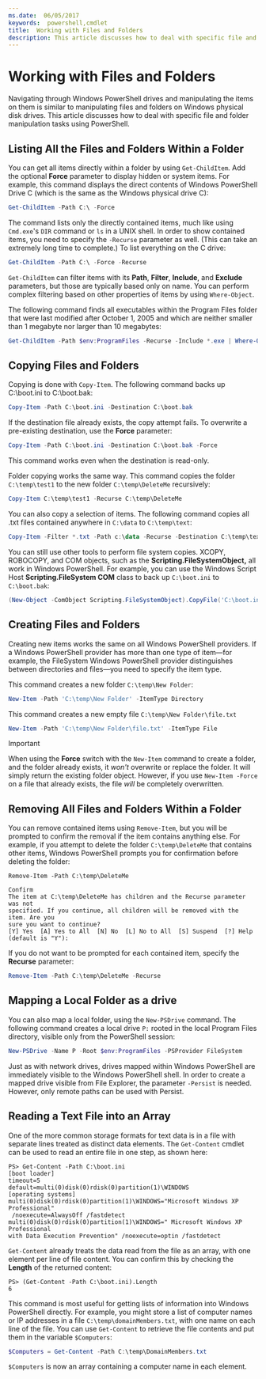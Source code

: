 ```yaml
---
ms.date:  06/05/2017
keywords:  powershell,cmdlet
title:  Working with Files and Folders
description: This article discusses how to deal with specific file and folder manipulation tasks using PowerShell.
---
```

# Working with Files and Folders

Navigating through Windows PowerShell drives and manipulating the items on them is similar to
manipulating files and folders on Windows physical disk drives. This article discusses how to deal
with specific file and folder manipulation tasks using PowerShell.

## Listing All the Files and Folders Within a Folder

You can get all items directly within a folder by using `Get-ChildItem`. Add the optional
**Force** parameter to display hidden or system items. For example, this command displays the direct
contents of Windows PowerShell Drive C (which is the same as the Windows physical drive C):

```powershell
Get-ChildItem -Path C:\ -Force
```

The command lists only the directly contained items, much like using `Cmd.exe`'s `DIR` command or
`ls` in a UNIX shell. In order to show contained items, you need to specify the `-Recurse`
parameter as well. (This can take an extremely long time to complete.) To list everything on the C
drive:

```powershell
Get-ChildItem -Path C:\ -Force -Recurse
```

`Get-ChildItem` can filter items with its **Path**, **Filter**, **Include**, and **Exclude**
parameters, but those are typically based only on name. You can perform complex filtering based on
other properties of items by using `Where-Object`.

The following command finds all executables within the Program Files folder that were last modified
after October 1, 2005 and which are neither smaller than 1 megabyte nor larger than 10 megabytes:

```powershell
Get-ChildItem -Path $env:ProgramFiles -Recurse -Include *.exe | Where-Object -FilterScript {($_.LastWriteTime -gt '2005-10-01') -and ($_.Length -ge 1mb) -and ($_.Length -le 10mb)}
```

## Copying Files and Folders

Copying is done with `Copy-Item`. The following command backs up C:\\boot.ini to C:\\boot.bak:

```powershell
Copy-Item -Path C:\boot.ini -Destination C:\boot.bak
```

If the destination file already exists, the copy attempt fails. To overwrite a pre-existing
destination, use the **Force** parameter:

```powershell
Copy-Item -Path C:\boot.ini -Destination C:\boot.bak -Force
```

This command works even when the destination is read-only.

Folder copying works the same way. This command copies the folder `C:\temp\test1` to the new folder
`C:\temp\DeleteMe` recursively:

```powershell
Copy-Item C:\temp\test1 -Recurse C:\temp\DeleteMe
```

You can also copy a selection of items. The following command copies all .txt files contained
anywhere in `C:\data` to `C:\temp\text`:

```powershell
Copy-Item -Filter *.txt -Path c:\data -Recurse -Destination C:\temp\text
```

You can still use other tools to perform file system copies. XCOPY, ROBOCOPY, and COM objects, such
as the **Scripting.FileSystemObject,** all work in Windows PowerShell. For example, you can use the
Windows Script Host **Scripting.FileSystem COM** class to back up `C:\boot.ini` to `C:\boot.bak`:

```powershell
(New-Object -ComObject Scripting.FileSystemObject).CopyFile('C:\boot.ini', 'C:\boot.bak')
```

## Creating Files and Folders

Creating new items works the same on all Windows PowerShell providers. If a Windows PowerShell
provider has more than one type of item—for example, the FileSystem Windows PowerShell provider
distinguishes between directories and files—you need to specify the item type.

This command creates a new folder `C:\temp\New Folder`:

```powershell
New-Item -Path 'C:\temp\New Folder' -ItemType Directory
```

This command creates a new empty file `C:\temp\New Folder\file.txt`

```powershell
New-Item -Path 'C:\temp\New Folder\file.txt' -ItemType File
```

> [!IMPORTANT]
> When using the **Force** switch with the `New-Item` command to create a folder, and the folder
> already exists, it _won't_ overwrite or replace the folder. It will simply return the existing
> folder object. However, if you use `New-Item -Force` on a file that already exists, the file _will_
> be completely overwritten.

## Removing All Files and Folders Within a Folder

You can remove contained items using `Remove-Item`, but you will be prompted to confirm the
removal if the item contains anything else. For example, if you attempt to delete the folder
`C:\temp\DeleteMe` that contains other items, Windows PowerShell prompts you for confirmation before
deleting the folder:

```
Remove-Item -Path C:\temp\DeleteMe

Confirm
The item at C:\temp\DeleteMe has children and the Recurse parameter was not
specified. If you continue, all children will be removed with the item. Are you
sure you want to continue?
[Y] Yes  [A] Yes to All  [N] No  [L] No to All  [S] Suspend  [?] Help
(default is "Y"):
```

If you do not want to be prompted for each contained item, specify the **Recurse** parameter:

```powershell
Remove-Item -Path C:\temp\DeleteMe -Recurse
```

## Mapping a Local Folder as a drive

You can also map a local folder, using the `New-PSDrive` command. The following command creates a
local drive `P:` rooted in the local Program Files directory, visible only from the PowerShell
session:

```powershell
New-PSDrive -Name P -Root $env:ProgramFiles -PSProvider FileSystem
```

Just as with network drives, drives mapped within Windows PowerShell are immediately visible to the
Windows PowerShell shell. In order to create a mapped drive visible from File Explorer, the
parameter `-Persist` is needed. However, only remote paths can be used with Persist.

## Reading a Text File into an Array

One of the more common storage formats for text data is in a file with separate lines treated as
distinct data elements. The `Get-Content` cmdlet can be used to read an entire file in one step,
as shown here:

```
PS> Get-Content -Path C:\boot.ini
[boot loader]
timeout=5
default=multi(0)disk(0)rdisk(0)partition(1)\WINDOWS
[operating systems]
multi(0)disk(0)rdisk(0)partition(1)\WINDOWS="Microsoft Windows XP Professional"
 /noexecute=AlwaysOff /fastdetect
multi(0)disk(0)rdisk(0)partition(1)\WINDOWS=" Microsoft Windows XP Professional
with Data Execution Prevention" /noexecute=optin /fastdetect
```

`Get-Content` already treats the data read from the file as an array, with one element per line of
file content. You can confirm this by checking the **Length** of the returned content:

```
PS> (Get-Content -Path C:\boot.ini).Length
6
```

This command is most useful for getting lists of information into Windows PowerShell directly. For
example, you might store a list of computer names or IP addresses in a file
`C:\temp\domainMembers.txt`, with one name on each line of the file. You can use `Get-Content` to
retrieve the file contents and put them in the variable `$Computers`:

```powershell
$Computers = Get-Content -Path C:\temp\DomainMembers.txt
```

`$Computers` is now an array containing a computer name in each element.
